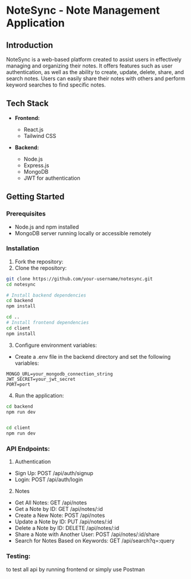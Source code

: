 # NoteSync - Note Management Application

## Introduction

NoteSync is a web-based platform created to assist users in effectively managing and organizing their notes. It offers features such as user authentication, as well as the ability to create, update, delete, share, and search notes. Users can easily share their notes with others and perform keyword searches to find specific notes.

## Tech Stack

- **Frontend:**

  - React.js
  - Tailwind CSS

- **Backend:**
  - Node.js 
  - Express.js
  - MongoDB
  - JWT for authentication

## Getting Started

### Prerequisites

- Node.js and npm installed
- MongoDB server running locally or accessible remotely

### Installation

1. Fork the repository:
2. Clone the repository:

```bash
git clone https://github.com/your-username/notesync.git
cd notesync

# Install backend dependencies
cd backend
npm install

cd ..
# Install frontend dependencies
cd client
npm install
```

3. Configure environment variables:

- Create a .env file in the backend directory and set the following variables:

```env
MONGO_URL=your_mongodb_connection_string
JWT_SECRET=your_jwt_secret
PORT=port
```

4. Run the application:

```bash
cd backend
npm run dev


cd client
npm run dev
```

### API Endpoints:

1. Authentication

- Sign Up: POST /api/auth/signup
- Login: POST /api/auth/login

2. Notes

- Get All Notes: GET /api/notes
- Get a Note by ID: GET /api/notes/:id
- Create a New Note: POST /api/notes
- Update a Note by ID: PUT /api/notes/:id
- Delete a Note by ID: DELETE /api/notes/:id
- Share a Note with Another User: POST /api/notes/:id/share
- Search for Notes Based on Keywords: GET /api/search?q=:query

### Testing:

to test all api by running frontend or simply use Postman

